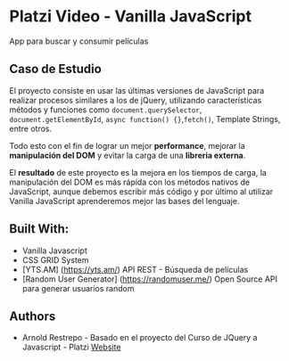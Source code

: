 # Platzi Video - Vanilla JavaScript

App para buscar y consumir películas

## Caso de Estudio

El proyecto consiste en usar las últimas versiones de JavaScript para realizar procesos similares a los de jQuery, utilizando características métodos y funciones como `document.querySelector`, `document.getElementById`, `async function() {}`,`fetch()`, Template Strings, entre otros.

Todo esto con el fin de lograr un mejor **performance**, mejorar la **manipulación del DOM** y evitar la carga de una **libreria externa**.

El **resultado** de este proyecto es la mejora en los tiempos de carga, la manipulación del DOM es más rápida con los métodos nativos de JavaScript, aunque debemos escribir más código y por último al utilizar Vanilla JavaScript aprenderemos mejor las bases del lenguaje. 

## Built With:

- Vanilla Javascript
- CSS GRID System 
- [YTS.AM] (https://yts.am/) API REST - Búsqueda de películas
- [Random User Generator] (https://randomuser.me/) Open Source API para generar usuarios random

## Authors

- Arnold Restrepo - Basado en el proyecto del Curso de JQuery a Javascript - Platzi [Website](https://arnoldrestrepo.com)


